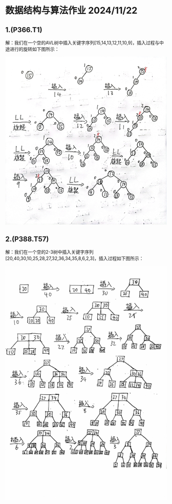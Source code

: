 # 数据结构与算法作业  2024/11/22

## 1.(P366.T1)

解：我们在一个空的AVL树中插入关键字序列[15,14,13,12,11,10,9]，插入过程与中途进行的旋转如下图所示：

![alt text](<扫描全能王 2024-11-24 13.41_1.jpg>)

## 2.(P388.T57)

解：我们在一个空的2-3树中插入关键字序列[20,40,30,10,25,28,27,32,36,34,35,8,6,2,3]，插入过程如下图所示：

![alt text](<扫描全能王 2024-11-24 13.41_2.jpg>)


